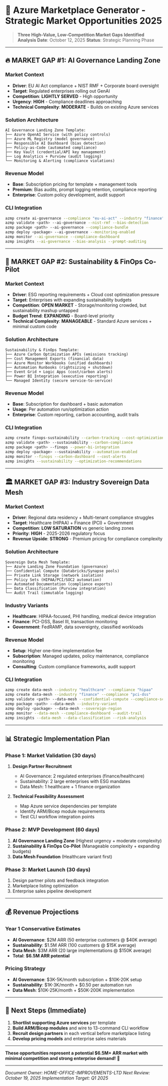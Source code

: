 # 🎯 Azure Marketplace Generator - Strategic Market Opportunities 2025

> **Three High-Value, Low-Competition Market Gaps Identified**
> **Analysis Date**: October 12, 2025
> **Status**: Strategic Planning Phase

---

## 🔥 **MARKET GAP #1: AI Governance Landing Zone**

### **Market Context**
- **Driver**: EU AI Act compliance + NIST RMF + Corporate board oversight
- **Target**: Regulated enterprises rolling out GenAI
- **Competition**: **LIGHTLY SERVED** - High opportunity
- **Urgency**: **HIGH** - Compliance deadlines approaching
- **Technical Complexity**: **MODERATE** - Builds on existing Azure services

### **Solution Architecture**
```
AI Governance Landing Zone Template:
├── Azure OpenAI Service (with policy controls)
├── Azure ML Registry (model governance)
├── Responsible AI Dashboard (bias detection)
├── Policy-as-Code (automated compliance)
├── Key Vault (credential/API key management)
├── Log Analytics + Purview (audit logging)
└── Monitoring & Alerting (compliance violations)
```

### **Revenue Model**
- **Base**: Subscription pricing for template + management tools
- **Premium**: Bias audits, prompt logging retention, compliance reporting
- **Enterprise**: Custom policy development, audit support

### **CLI Integration**
```bash
azmp create ai-governance --compliance "eu-ai-act" --industry "finance"
azmp validate <path> --ai-governance --nist-rmf --bias-detection
azmp package <path> --ai-governance --compliance-bundle
azmp deploy <package> --ai-governance --monitoring-enabled
azmp monitor --ai-governance --compliance-dashboard
azmp insights --ai-governance --bias-analysis --prompt-auditing
```

---

## 💚 **MARKET GAP #2: Sustainability & FinOps Co-Pilot**

### **Market Context**
- **Driver**: ESG reporting requirements + Cloud cost optimization pressure
- **Target**: Enterprises with expanding sustainability budgets
- **Competition**: **OPEN MARKET** - Storage/monitoring crowded, but sustainability mashup untapped
- **Budget Trend**: **EXPANDING** - Board-level priority
- **Technical Complexity**: **MANAGEABLE** - Standard Azure services + minimal custom code

### **Solution Architecture**
```
Sustainability & FinOps Template:
├── Azure Carbon Optimization APIs (emissions tracking)
├── Cost Management Exports (financial data)
├── Azure Monitor Workbooks (unified dashboards)
├── Automation Runbooks (rightsizing + shutdown)
├── Event Grid + Logic Apps (cost/carbon alerts)
├── Power BI Integration (executive reporting)
└── Managed Identity (secure service-to-service)
```

### **Revenue Model**
- **Base**: Subscription for dashboard + basic automation
- **Usage**: Per automation run/optimization action
- **Enterprise**: Custom reporting, carbon accounting, audit trails

### **CLI Integration**
```bash
azmp create finops-sustainability --carbon-tracking --cost-optimization
azmp validate <path> --sustainability --carbon-compliance
azmp package <path> --finops --power-bi-integration
azmp deploy <package> --sustainability --automation-enabled
azmp monitor --finops --carbon-dashboard --cost-alerts
azmp insights --sustainability --optimization-recommendations
```

---

## 🏛️ **MARKET GAP #3: Industry Sovereign Data Mesh**

### **Market Context**
- **Driver**: Regional data residency + Multi-tenant compliance struggles
- **Target**: Healthcare (HIPAA) + Finance (PCI) + Government
- **Competition**: **LOW SATURATION** vs generic landing zones
- **Priority**: **HIGH** - 2025-2026 regulatory focus
- **Revenue Upside**: **STRONG** - Premium pricing for compliance complexity

### **Solution Architecture**
```
Sovereign Data Mesh Template:
├── Azure Landing Zone Foundation (governance)
├── Confidential Compute (Databricks/Synapse pools)
├── Private Link Storage (network isolation)
├── Policy Sets (HIPAA/PCI/SOC2 automation)
├── Automated Documentation (compliance exports)
├── Data Classification (Purview integration)
└── Audit Trail (immutable logging)
```

### **Industry Variants**
- **Healthcare**: HIPAA-focused, PHI handling, medical device integration
- **Finance**: PCI-DSS, Basel III, transaction monitoring
- **Government**: FedRAMP, data sovereignty, classified workloads

### **Revenue Model**
- **Setup**: Higher one-time implementation fee
- **Subscription**: Managed updates, policy maintenance, compliance monitoring
- **Consulting**: Custom compliance frameworks, audit support

### **CLI Integration**
```bash
azmp create data-mesh --industry "healthcare" --compliance "hipaa"
azmp create data-mesh --industry "finance" --compliance "pci-dss"
azmp validate <path> --data-mesh --confidential-compute --compliance-scan
azmp package <path> --data-mesh --industry-variant
azmp deploy <package> --data-mesh --sovereign-region
azmp monitor --data-mesh --compliance-dashboard --audit-trail
azmp insights --data-mesh --data-classification --risk-analysis
```

---

## 📊 **Strategic Implementation Plan**

### **Phase 1: Market Validation (30 days)**
1. **Design Partner Recruitment**
   - AI Governance: 2 regulated enterprises (finance/healthcare)
   - Sustainability: 2 large enterprises with ESG mandates
   - Data Mesh: 1 healthcare + 1 finance organization

2. **Technical Feasibility Assessment**
   - Map Azure service dependencies per template
   - Identify ARM/Bicep module requirements
   - Test CLI workflow integration points

### **Phase 2: MVP Development (60 days)**
1. **AI Governance Landing Zone** (Highest urgency + moderate complexity)
2. **Sustainability & FinOps Co-Pilot** (Manageable complexity + expanding budgets)
3. **Data Mesh Foundation** (Healthcare variant first)

### **Phase 3: Market Launch (30 days)**
1. Design partner pilots and feedback integration
2. Marketplace listing optimization
3. Enterprise sales pipeline development

---

## 💰 **Revenue Projections**

### **Year 1 Conservative Estimates**
- **AI Governance**: $2M ARR (50 enterprise customers @ $40K average)
- **Sustainability**: $1.5M ARR (100 customers @ $15K average)
- **Data Mesh**: $3M ARR (20 large implementations @ $150K average)
- **Total**: **$6.5M ARR potential**

### **Pricing Strategy**
- **AI Governance**: $3K-5K/month subscription + $10K-20K setup
- **Sustainability**: $1K-3K/month + $0.50 per automation run
- **Data Mesh**: $10K-25K/month + $50K-200K implementation

---

## 🎯 **Next Steps (Immediate)**

1. **Shortlist supporting Azure services** per template
2. **Build ARM/Bicep modules** and wire to 13-command CLI workflow
3. **Recruit design partners** in each vertical before marketplace listing
4. **Develop pricing models** and enterprise sales materials

---

**These opportunities represent a potential $6.5M+ ARR market with minimal competition and strong enterprise demand!** 🚀

---

*Document Owner: HOME-OFFICE-IMPROVEMENTS-LTD*
*Next Review: October 19, 2025*
*Implementation Target: Q1 2025*